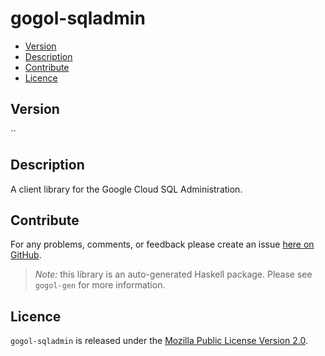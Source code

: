 # gogol-sqladmin

* [Version](#version)
* [Description](#description)
* [Contribute](#contribute)
* [Licence](#licence)


## Version

``


## Description

A client library for the Google Cloud SQL Administration.


## Contribute

For any problems, comments, or feedback please create an issue [here on GitHub](https://github.com/brendanhay/gogol/issues).

> _Note:_ this library is an auto-generated Haskell package. Please see `gogol-gen` for more information.


## Licence

`gogol-sqladmin` is released under the [Mozilla Public License Version 2.0](http://www.mozilla.org/MPL/).
